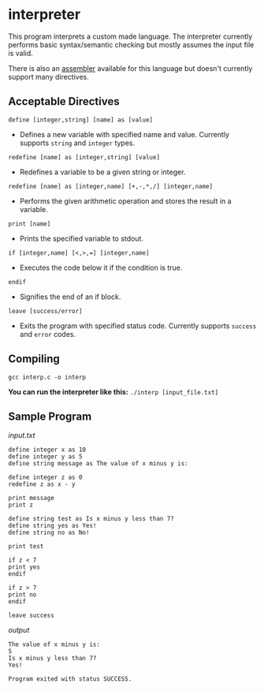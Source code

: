 # interpreter

This program interprets a custom made language. The interpreter currently performs basic syntax/semantic checking but mostly assumes the input file is valid.

There is also an [assembler](https://github.com/rjnesspor/assembler) available for this language but doesn't currently support many directives.

Acceptable Directives 
-

`define [integer,string] [name] as [value]`
- Defines a new variable with specified name and value. Currently supports `string` and `integer` types.

`redefine [name] as [integer,string] [value]`
- Redefines a variable to be a given string or integer.

`redefine [name] as [integer,name] [+,-,*,/] [integer,name]`
- Performs the given arithmetic operation and stores the result in a variable.

`print [name]`
- Prints the specified variable to stdout.

`if [integer,name] [<,>,=] [integer,name]`
- Executes the code below it if the condition is true.

`endif`
- Signifies the end of an if block.

`leave [success/error]`
- Exits the program with specified status code. Currently supports `success` and `error` codes.

Compiling
-
`gcc interp.c -o interp`
  
__You can run the interpreter like this:__
`./interp [input_file.txt]`

Sample Program
-

*input.txt*
```
define integer x as 10
define integer y as 5
define string message as The value of x minus y is:

define integer z as 0
redefine z as x - y

print message
print z

define string test as Is x minus y less than 7?
define string yes as Yes!
define string no as No!

print test

if z < 7
print yes
endif

if z > 7
print no
endif

leave success
```

*output*
```
The value of x minus y is:
5
Is x minus y less than 7?
Yes!

Program exited with status SUCCESS.
```